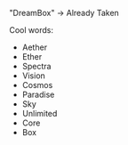 "DreamBox" -> Already Taken

Cool words:
- Aether
- Ether
- Spectra
- Vision
- Cosmos
- Paradise
- Sky
- Unlimited
- Core
- Box